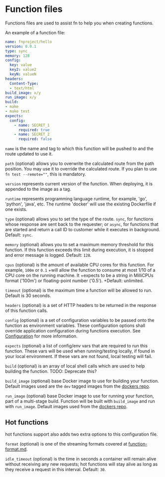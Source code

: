 # Function files

Functions files are used to assist fn to help you when creating functions.

An example of a function file:

```yaml
name: fnproject/hello
version: 0.0.1
type: sync
memory: 128
config:
  key: value
  key2: value2
  keyN: valueN
headers:
  Content-Type:
  - text/html
build_image: x/y
run_image: x/y
build:
- make
- make test
expects:
  config:
    - name: SECRET_1
      required: true
    - name: SECRET_2
      required: false
```

`name` is the name and tag to which this function will be pushed to and the
route updated to use it.

`path` (optional) allows you to overwrite the calculated route from the path
position. You may use it to override the calculated route. If you plan to use
`fn test --remote=""`, this is mandatory.

`version` represents current version of the function. When deploying, it is
appended to the image as a tag.

`runtime` represents programming language runtime, for example,
'go', 'python', 'java', etc.  The runtime 'docker' will use the existing Dockerfile if one exists.


`type` (optional) allows you to set the type of the route. `sync`, for functions
whose response are sent back to the requester; or `async`, for functions that
are started and return a call ID to customer while it executes in background.
Default: `sync`.

`memory` (optional) allows you to set a maximum memory threshold for this
function. If this function exceeds this limit during execution, it is stopped
and error message is logged. Default: `128`.

`cpus` (optional) is the amount of available CPU cores for this function. For example, `100m` or `0.1`
 +will allow the function to consume at most 1/10 of a CPU core on the running machine. It
 +expects to be a string in MilliCPUs format ('100m') or floating-point number ('0.5').
 +Default: unlimited.

`timeout` (optional) is the maximum time a function will be allowed to run. Default is 30 seconds. 

`headers` (optional) is a set of HTTP headers to be returned in the response of
this function calls.

`config` (optional) is a set of configuration variables to be passed onto the function as environment variables.
These configuration options shall override application configuration during functions execution. See [Configuration](configs.md)
for more information.

`expects` (optional) a list of config/env vars that are required to run this function. These vars will be used when running/testing locally,
if found in your local environment. If these vars are not found, local testing will fail.

`build` (optional) is an array of local shell calls which are used to help
building the function. TODO: Deprecate this?

`build_image` (optional) base Docker image to use for building your function. Default images used are the `dev` tagged images from the [dockers repo](https://github.com/fnproject/dockers).

`run_image` (optional) base Docker image to use for running your function, part of a multi-stage build. Function will be built with `build_image` and run with `run_image`. Default images used from the [dockers repo](https://github.com/fnproject/dockers).

## Hot functions

hot functions support also adds two extra options to this configuration file.

`format` (optional) is one of the streaming formats covered at [function-format.md](function-format.md).

`idle_timeout` (optional) is the time in seconds a container will remain alive without receiving any new requests; 
hot functions will stay alive as long as they receive a request in this interval. Default: `30`.
